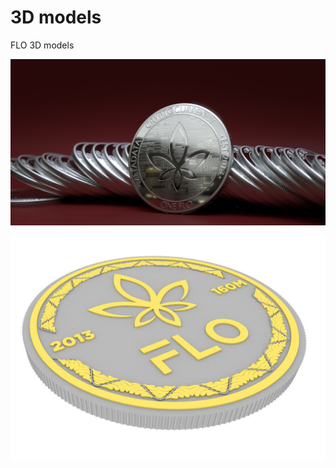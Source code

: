 # 3D models

FLO 3D models

![FLOenvironment](coin2/floCoin_environment.png)

![FLO3](coin1/FLO3-preview.jpg)


